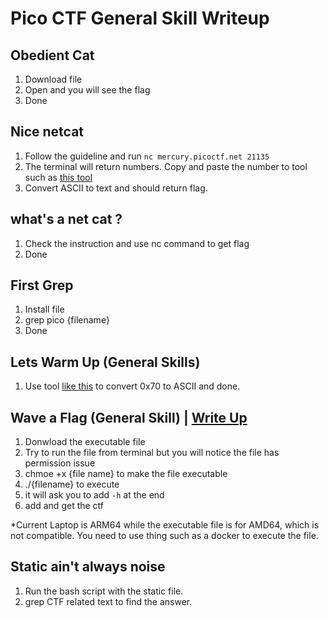 # Pico CTF General Skill Writeup

## Obedient Cat

1. Download file
2. Open and you will see the flag
3. Done

## Nice netcat

1. Follow the guideline and run `nc mercury.picoctf.net 21135`
2. The terminal will return numbers. Copy and paste the number to tool such as [this tool](https://www.duplichecker.com/ascii-to-text.php)
3. Convert ASCII to text and should return flag.

## what's a net cat ?

1. Check the instruction and use nc command to get flag
2. Done

## First Grep

1. Install file
2. grep pico {filename}
3. Done

## Lets Warm Up (General Skills)

1. Use tool [like this](https://onlinehextools.com/convert-hex-to-ascii) to convert 0x70 to ASCII and done.

## Wave a Flag (General Skill) | [Write Up](https://ctftime.org/writeup/28150)

1. Donwload the executable file
2. Try to run the file from terminal but you will notice the file has permission issue
3. chmoe +x {file name} to make the file executable
4. ./{filename} to execute
5. it will ask you to add `-h` at the end
6. add and get the ctf

*Current Laptop is ARM64 while the executable file is for AMD64, which is not compatible. You need to use thing such as a docker to execute the file.

## Static ain't always noise

1. Run the bash script with the static file.
2. grep CTF related text to find the answer.

